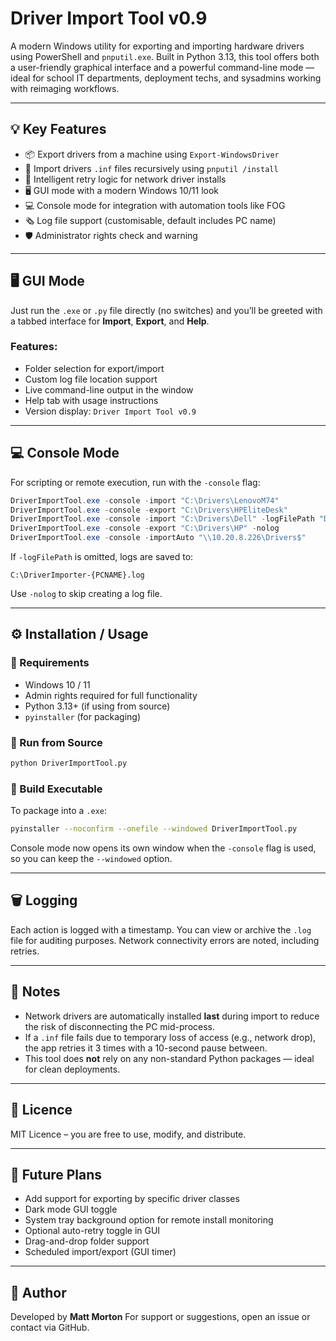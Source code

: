 # Driver Import Tool v0.9

A modern Windows utility for exporting and importing hardware drivers using PowerShell and `pnputil.exe`. Built in Python 3.13, this tool offers both a user-friendly graphical interface and a powerful command-line mode — ideal for school IT departments, deployment techs, and sysadmins working with reimaging workflows.

---

## 💡 Key Features

* 📦 Export drivers from a machine using `Export-WindowsDriver`
* 📅 Import drivers `.inf` files recursively using `pnputil /install`
* 🧠 Intelligent retry logic for network driver installs
* 🖥️ GUI mode with a modern Windows 10/11 look
* 💻 Console mode for integration with automation tools like FOG
* 🗞️ Log file support (customisable, default includes PC name)
* 🛡️ Administrator rights check and warning

---

## 🖥️ GUI Mode

Just run the `.exe` or `.py` file directly (no switches) and you’ll be greeted with a tabbed interface for **Import**, **Export**, and **Help**.

### Features:

* Folder selection for export/import
* Custom log file location support
* Live command-line output in the window
* Help tab with usage instructions
* Version display: `Driver Import Tool v0.9`

---

## 💻 Console Mode

For scripting or remote execution, run with the `-console` flag:

```powershell
DriverImportTool.exe -console -import "C:\Drivers\LenovoM74"
DriverImportTool.exe -console -export "C:\Drivers\HPEliteDesk"
DriverImportTool.exe -console -import "C:\Drivers\Dell" -logFilePath "D:\Logs\CustomImportLog.log"
DriverImportTool.exe -console -export "C:\Drivers\HP" -nolog
DriverImportTool.exe -console -importAuto "\\10.20.8.226\Drivers$"
```

If `-logFilePath` is omitted, logs are saved to:

```
C:\DriverImporter-{PCNAME}.log
```
Use `-nolog` to skip creating a log file.

---

## ⚙️ Installation / Usage

### 🔹 Requirements

* Windows 10 / 11
* Admin rights required for full functionality
* Python 3.13+ (if using from source)
* `pyinstaller` (for packaging)

### 🔹 Run from Source

```bash
python DriverImportTool.py
```

### 🔹 Build Executable

To package into a `.exe`:

```bash
pyinstaller --noconfirm --onefile --windowed DriverImportTool.py
```

Console mode now opens its own window when the `-console` flag is used, so you
can keep the `--windowed` option.

---

## 🗑️ Logging

Each action is logged with a timestamp. You can view or archive the `.log` file for auditing purposes. Network connectivity errors are noted, including retries.

---

## 📌 Notes

* Network drivers are automatically installed **last** during import to reduce the risk of disconnecting the PC mid-process.
* If a `.inf` file fails due to temporary loss of access (e.g., network drop), the app retries it 3 times with a 10-second pause between.
* This tool does **not** rely on any non-standard Python packages — ideal for clean deployments.

---

## 📃 Licence

MIT Licence – you are free to use, modify, and distribute.

---

## 💠 Future Plans

* Add support for exporting by specific driver classes
* Dark mode GUI toggle
* System tray background option for remote install monitoring
* Optional auto-retry toggle in GUI
* Drag-and-drop folder support
* Scheduled import/export (GUI timer)

---

## 👤 Author

Developed by **Matt Morton**
For support or suggestions, open an issue or contact via GitHub.

